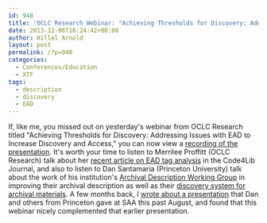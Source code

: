 ```yaml
---
id: 948
title: 'OCLC Research Webinar: "Achieving Thresholds for Discovery: Addressing Issues with EAD to Increase Discovery and Access"'
date: 2013-12-06T16:24:42+00:00
author: Hillel Arnold
layout: post
permalink: /?p=948
categories:
  - Conferences/Education
  - XTF
tags:
  - description
  - discovery
  - EAD
---
```

If, like me, you missed out on yesterday's webinar from OCLC Research titled "Achieving Thresholds for Discovery: Addressing Issues with EAD to Increase Discovery and Access," you can now view a [recording of the presentation](https://oclc.webex.com/oclc/lsr.php?AT=pb&SP=EC&rID=66315737&rKey=ea8f79b63eb82cee). It's worth your time to listen to Merrilee Proffitt (OCLC Research) talk about her [recent article on EAD tag analysis](http://journal.code4lib.org/articles/8956) in the Code4Lib Journal, and also to listen to Dan Santamaria (Princeton University) talk about the work of his institution's [Archival Description Working Group](http://www2.archivists.org/node/17731) in improving their archival description as well as their [discovery system for archival materials](http://findingaids.princeton.edu/). A few months back, I [wrote about a presentation](http://rockarch.org/programs/digital/bitsandbytes/?p=741) that Dan and others from Princeton gave at SAA this past August, and found that this webinar nicely complemented that earlier presentation.
